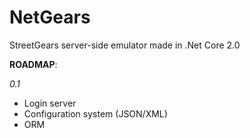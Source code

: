 # NetGears
StreetGears server-side emulator made in .Net Core 2.0


**ROADMAP**:
 
 *0.1*
 - Login server
 - Configuration system (JSON/XML)
 - ORM
